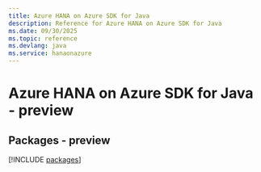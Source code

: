 ```yaml
---
title: Azure HANA on Azure SDK for Java
description: Reference for Azure HANA on Azure SDK for Java
ms.date: 09/30/2025
ms.topic: reference
ms.devlang: java
ms.service: hanaonazure
---
```

# Azure HANA on Azure SDK for Java - preview
## Packages - preview
[!INCLUDE [packages](hana-on-azure-index.md)]